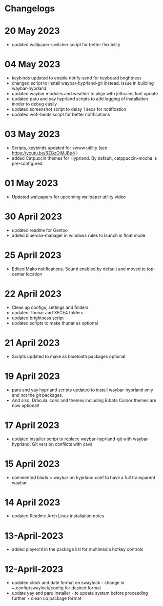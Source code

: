 # Changelogs #
# 20 May 2023
- updated wallpaper-switcher script for better flexibility

# 04 May 2023
- keybinds updated to enable notify-send for keyboard brightness
- changed script to install waybar-hyprland-git instead. Issue in building waybar-hyprland
- updated waybar modules and weather to align with jetbrains font update
- updated paru and yay hyprland scripts to add logging of installation inoder to debug easily
- updated screenshot script to delay 1 secs for notification
- updated wofi-beats script for better notifications

# 03 May 2023
- Scripts, keybinds updated for swww utility (see https://youtu.be/6ZGzOjMJBe4 )
- added Catpuccin themes for Hyprland. By default, catppuccin-mocha is pre-configured


# 01 May 2023
- Updated wallpapers for upcoming wallpaper utility video

# 30 April 2023
- updated readme for Gentoo
- added blueman-manager in windows rules to launch in float mode

# 25 April 2023
- Edited Mako notifications. Sound enabled by default and moved to top-center location

# 22 April 2023
- Clean up configs, settings and folders
- updated Thunar and XFCE4 folders
- updated brightness script
- updated scripts to make thunar as optional

# 21 April 2023
- Scripts updated to make as bluetooth packages optional

# 19 April 2023
- paru and yay hyprland scripts updated to install waybar-hyprland only and not the git packages. 
- And also, Dracula icons and themes including Bibata Cursor themes are now optional!

# 17 April 2023
- updated installer script to replace waybar-hyprland-git with waybar-hyprland. Git version conflicts with cava

# 15 April 2023
- commented blurls = waybar on hyprland.conf to have a full transparent waybar

# 14 April 2023
- updated Readme Arch Linux installation notes

# 13-April-2023
- added playerctl in the package list for multimedia hotkey controls

# 12-April-2023
- updated clock and date format on swaylock - change in ~.config/swaylock/config for desired format
- update yay and paru installer - to update system before proceeding further + clean up package format
